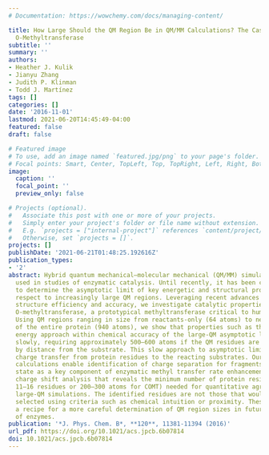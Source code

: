 ```yaml
---
# Documentation: https://wowchemy.com/docs/managing-content/

title: How Large Should the QM Region Be in QM/MM Calculations? The Case of Catechol
  O-Methyltransferase
subtitle: ''
summary: ''
authors:
- Heather J. Kulik
- Jianyu Zhang
- Judith P. Klinman
- Todd J. Martínez
tags: []
categories: []
date: '2016-11-01'
lastmod: 2021-06-20T14:45:49-04:00
featured: false
draft: false

# Featured image
# To use, add an image named `featured.jpg/png` to your page's folder.
# Focal points: Smart, Center, TopLeft, Top, TopRight, Left, Right, BottomLeft, Bottom, BottomRight.
image:
  caption: ''
  focal_point: ''
  preview_only: false

# Projects (optional).
#   Associate this post with one or more of your projects.
#   Simply enter your project's folder or file name without extension.
#   E.g. `projects = ["internal-project"]` references `content/project/deep-learning/index.md`.
#   Otherwise, set `projects = []`.
projects: []
publishDate: '2021-06-21T01:48:25.192616Z'
publication_types:
- '2'
abstract: Hybrid quantum mechanical–molecular mechanical (QM/MM) simulations are widely
  used in studies of enzymatic catalysis. Until recently, it has been cost prohibitive
  to determine the asymptotic limit of key energetic and structural properties with
  respect to increasingly large QM regions. Leveraging recent advances in electronic
  structure efficiency and accuracy, we investigate catalytic properties in catechol
  O-methyltransferase, a prototypical methyltransferase critical to human health.
  Using QM regions ranging in size from reactants-only (64 atoms) to nearly one-third
  of the entire protein (940 atoms), we show that properties such as the activation
  energy approach within chemical accuracy of the large-QM asymptotic limits rather
  slowly, requiring approximately 500–600 atoms if the QM residues are chosen simply
  by distance from the substrate. This slow approach to asymptotic limit is due to
  charge transfer from protein residues to the reacting substrates. Our large QM/MM
  calculations enable identification of charge separation for fragments in the transition
  state as a key component of enzymatic methyl transfer rate enhancement. We introduce
  charge shift analysis that reveals the minimum number of protein residues (approximately
  11–16 residues or 200–300 atoms for COMT) needed for quantitative agreement with
  large-QM simulations. The identified residues are not those that would be typically
  selected using criteria such as chemical intuition or proximity. These results provide
  a recipe for a more careful determination of QM region sizes in future QM/MM studies
  of enzymes.
publication: '*J. Phys. Chem. B*, **120**, 11381-11394 (2016)'
url_pdf: https://doi.org/10.1021/acs.jpcb.6b07814
doi: 10.1021/acs.jpcb.6b07814
---
```

